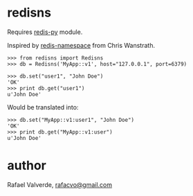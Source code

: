 # redisns

Requires [redis-py](http://github.com/andymccurdy/redis-py) module.

Inspired by [redis-namespace](http://github.com/defunkt/redis-namespace/) from Chris Wanstrath.

    >>> from redisns import Redisns
    >>> db = Redisns('MyApp::v1', host="127.0.0.1", port=6379)

    >>> db.set("user1", "John Doe")
    'OK'
    >>> print db.get("user1")
    u'John Doe'

Would be translated into:

    >>> db.set("MyApp::v1:user1", "John Doe")
    'OK'
    >>> print db.get("MyApp::v1:user")
    u'John Doe'

# author

Rafael Valverde, rafacvo@gmail.com